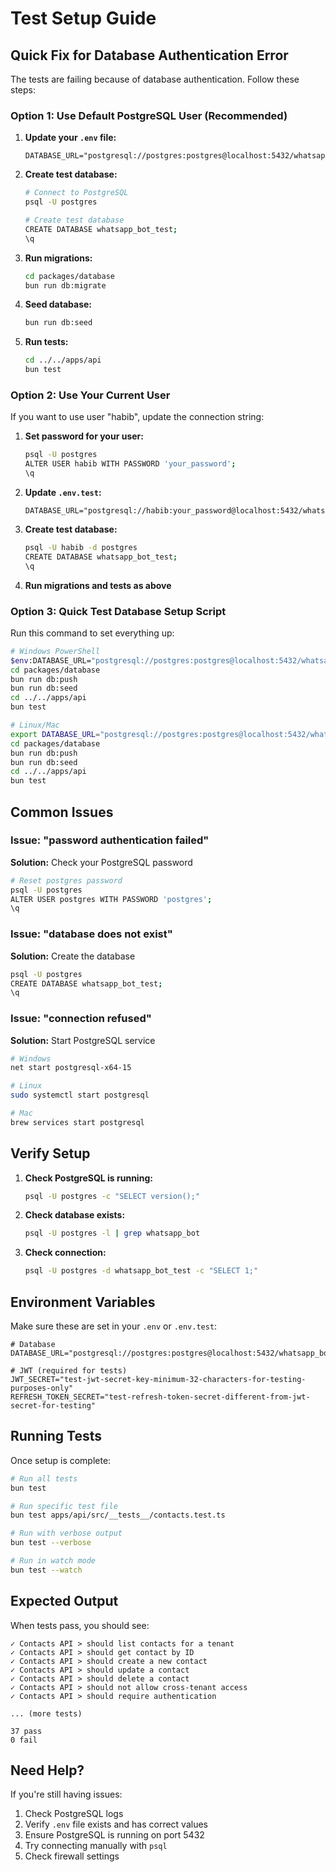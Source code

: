 # Test Setup Guide

## Quick Fix for Database Authentication Error

The tests are failing because of database authentication. Follow these steps:

### Option 1: Use Default PostgreSQL User (Recommended)

1. **Update your `.env` file:**
   ```env
   DATABASE_URL="postgresql://postgres:postgres@localhost:5432/whatsapp_bot"
   ```

2. **Create test database:**
   ```bash
   # Connect to PostgreSQL
   psql -U postgres

   # Create test database
   CREATE DATABASE whatsapp_bot_test;
   \q
   ```

3. **Run migrations:**
   ```bash
   cd packages/database
   bun run db:migrate
   ```

4. **Seed database:**
   ```bash
   bun run db:seed
   ```

5. **Run tests:**
   ```bash
   cd ../../apps/api
   bun test
   ```

### Option 2: Use Your Current User

If you want to use user "habib", update the connection string:

1. **Set password for your user:**
   ```bash
   psql -U postgres
   ALTER USER habib WITH PASSWORD 'your_password';
   \q
   ```

2. **Update `.env.test`:**
   ```env
   DATABASE_URL="postgresql://habib:your_password@localhost:5432/whatsapp_bot_test"
   ```

3. **Create test database:**
   ```bash
   psql -U habib -d postgres
   CREATE DATABASE whatsapp_bot_test;
   \q
   ```

4. **Run migrations and tests as above**

### Option 3: Quick Test Database Setup Script

Run this command to set everything up:

```bash
# Windows PowerShell
$env:DATABASE_URL="postgresql://postgres:postgres@localhost:5432/whatsapp_bot_test"
cd packages/database
bun run db:push
bun run db:seed
cd ../../apps/api
bun test
```

```bash
# Linux/Mac
export DATABASE_URL="postgresql://postgres:postgres@localhost:5432/whatsapp_bot_test"
cd packages/database
bun run db:push
bun run db:seed
cd ../../apps/api
bun test
```

## Common Issues

### Issue: "password authentication failed"

**Solution:** Check your PostgreSQL password
```bash
# Reset postgres password
psql -U postgres
ALTER USER postgres WITH PASSWORD 'postgres';
\q
```

### Issue: "database does not exist"

**Solution:** Create the database
```bash
psql -U postgres
CREATE DATABASE whatsapp_bot_test;
\q
```

### Issue: "connection refused"

**Solution:** Start PostgreSQL service
```bash
# Windows
net start postgresql-x64-15

# Linux
sudo systemctl start postgresql

# Mac
brew services start postgresql
```

## Verify Setup

1. **Check PostgreSQL is running:**
   ```bash
   psql -U postgres -c "SELECT version();"
   ```

2. **Check database exists:**
   ```bash
   psql -U postgres -l | grep whatsapp_bot
   ```

3. **Check connection:**
   ```bash
   psql -U postgres -d whatsapp_bot_test -c "SELECT 1;"
   ```

## Environment Variables

Make sure these are set in your `.env` or `.env.test`:

```env
# Database
DATABASE_URL="postgresql://postgres:postgres@localhost:5432/whatsapp_bot_test"

# JWT (required for tests)
JWT_SECRET="test-jwt-secret-key-minimum-32-characters-for-testing-purposes-only"
REFRESH_TOKEN_SECRET="test-refresh-token-secret-different-from-jwt-secret-for-testing"
```

## Running Tests

Once setup is complete:

```bash
# Run all tests
bun test

# Run specific test file
bun test apps/api/src/__tests__/contacts.test.ts

# Run with verbose output
bun test --verbose

# Run in watch mode
bun test --watch
```

## Expected Output

When tests pass, you should see:

```
✓ Contacts API > should list contacts for a tenant
✓ Contacts API > should get contact by ID
✓ Contacts API > should create a new contact
✓ Contacts API > should update a contact
✓ Contacts API > should delete a contact
✓ Contacts API > should not allow cross-tenant access
✓ Contacts API > should require authentication

... (more tests)

37 pass
0 fail
```

## Need Help?

If you're still having issues:

1. Check PostgreSQL logs
2. Verify `.env` file exists and has correct values
3. Ensure PostgreSQL is running on port 5432
4. Try connecting manually with `psql`
5. Check firewall settings

